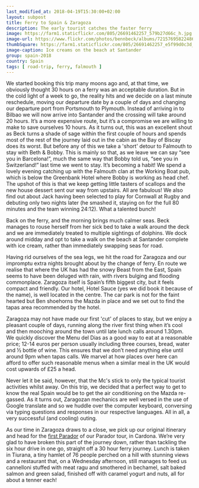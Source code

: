 ```yaml
---
last_modified_at: 2018-04-19T15:30:00+02:00
layout: subpost
title: Ferry to Spain & Zaragoza
description: The early tourist catches the faster ferry
image: https://farm1.staticflickr.com/805/26691462257_579b27d66c_h.jpg
image-url: https://www.flickr.com/photos/bennbeck/albums/72157695822486855
thumbSquare: https://farm1.staticflickr.com/805/26691462257_e5f99d0c3d_q.jpg
image-caption: Ice creams on the beach at Santander
group: spain-2018
country: Spain
tags: [ road-trip, ferry, falmouth ]
---
```


We started booking this trip many moons ago and, at that time, we obviously thought 30 hours on a ferry was an acceptable duration. 
But in the cold light of a week to go, the reality hits and we decide on a last minute reschedule, moving our departure date by a couple of days and changing 
our departure port from Portsmouth to Plymouth. Instead of arriving in to Bilbao we will now arrive into Santander and the crossing will take around 20 hours. 
It’s a more expensive route, but it’s a compromise we are willing to make to save ourselves 10 hours. As it turns out, this was an excellent shout as Beck turns 
a shade of sage within the first couple of hours and spends most of the rest of the journey laid out in the cabin as the Bay of Biscay does its worst. 
But before any of this we take a 'short' detour to Falmouth to stay with Beth & Bobby. This is mainly so that, as we leave we can say “see you in Barcelona!”, 
much the same way that Bobby told us, “see you in Switzerland!” last time we went to stay. It’s becoming a habit! We spend a lovely evening catching up with 
the Falmouth clan at the Working Boat pub, which is below the Greenbank Hotel where Bobby is working as head chef. The  upshot of this is that we keep 
getting little tasters of scallops and the new house  dessert sent our way from upstairs. All are fabulous! 
We also find out about Jack having been selected to play for Cornwall at Rugby and debuting only two nights later (he smashed it, staying on for the full 80 minutes and the team winning 24:12).
What a talented bunch! 

Back on the ferry, and the morning brings much calmer seas. 
Beck manages to rouse herself from her sick bed to take a walk around the deck and we are immediately treated to multiple sightings of dolphins. 
We dock around midday and opt to take a walk on the beach at Santander complete with ice cream, rather than immediately swapping seas for road. 

Having rid ourselves of the sea legs, we hit the road for Zaragoza and our impromptu extra nights brought about by the change of ferry. 
En route we realise that where the UK has had the snowy Beast from the East, Spain seems to have been deluged with rain, with rivers bulging and flooding commonplace.
Zaragoza itself is Spain’s fifth biggest city, but it feels compact and friendly. Our hotel, Hotel Sauce (yes we did book it because of the name), is well located in the centre.
The car park is not for the faint hearted but Ben shoehorns the Mazda in place and we set out to find the tapas area recommended by the hotel. 

Zaragoza may not have made our first 'cut' of places to stay, but we enjoy a pleasant couple of days, running along the river first thing when it’s cool and then mooching around
the town until late lunch calls around 1.30pm. We quickly discover the Menu del Dias as a good way to eat at a reasonable price; 12-14 euros per person usually including three
courses, bread, water and ½ bottle of wine. This ensures that we don’t need anything else until around 9pm when tapas calls. We marvel at how places over here can afford to offer
such reasonable menus when a similar meal in the UK would cost upwards of £25 a head.

Never let it be said, however, that the Mc's stick to only the typical tourist activities whilst away. On this trip, we decided that a perfect way to get to know the real
Spain would be to get the air conditioning on the Mazda re-gassed. As it turns out, Zaragozan mechanics are well versed in the use of Google translate and so we huddle over
the computer keyboard, conversing via typing questions and responses in our respective languages. All in all, a very successful (and cooling) outing.

As our time in Zaragoza draws to a close, we pick up our original itinerary and head for the [first Parador](http://www.parador.es/en/paradores/parador-de-carmona) of our Parador tour, in Cardona. We’re very glad to have broken
this part of the journey down, rather than tackling the six hour drive in one go, straight off a 30 hour ferry journey. Lunch is taken in Tiurana, a tiny hamlet of 76 people perched
on a hill with stunning views and a restaurant that, on a Wednesday afternoon, still manages to feed us cannelloni stuffed with meat ragu and smothered in bechamel, salt baked salmon
and green salad, finished off with caramel yogurt and nuts, all for about a tenner each! 